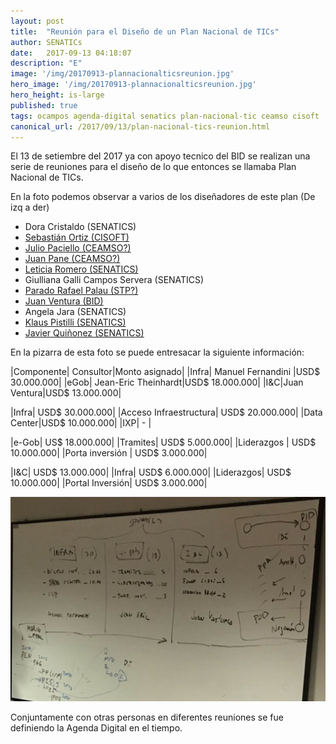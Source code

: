 ```yaml
---
layout: post
title:  "Reunión para el Diseño de un Plan Nacional de TICs"
author: SENATICs
date:   2017-09-13 04:18:07
description: "E"
image: '/img/20170913-plannacionalticsreunion.jpg'
hero_image: '/img/20170913-plannacionalticsreunion.jpg'
hero_height: is-large
published: true
tags: ocampos agenda-digital senatics plan-nacional-tic ceamso cisoft
canonical_url: /2017/09/13/plan-nacional-tics-reunion.html
---
```


El 13 de setiembre del 2017 ya con apoyo tecnico del BID se realizan una serie de reuniones para el diseño de lo que entonces se llamaba Plan Nacional de TICs. 

En la foto podemos observar a varios de los diseñadores de este plan (De izq a der)

* Dora Cristaldo (SENATICS)
* [Sebastián Ortiz (CISOFT)](https://twitter.com/sebastianpy/status/913595180527357953)
* [Julio Paciello (CEAMSO?)](https://twitter.com/juliopaciello)
* [Juan Pane (CEAMSO?)](https://twitter.com/pane_juan)
* [Leticia Romero (SENATICS)](https://twitter.com/Padmepy)
* Giulliana Galli Campos Servera (SENATICS)
* [Parado Rafael Palau (STP?)](https://twitter.com/rafapalauh)
* [Juan Ventura (BID)](https://www.linkedin.com/in/juan-ventura-4033b729)
* Angela Jara (SENATICS)
* [Klaus Pistilli (SENATICS)](https://twitter.com/kpistilli)
* [Javier Quiñonez (SENATICS)](https://twitter.com/jjqc)

En la pizarra de esta foto se puede entresacar la siguiente información:

|Componente| Consultor|Monto asignado|
|Infra| Manuel Fernandini |USD$ 30.000.000|
|eGob| Jean-Eric Theinhardt|USD$ 18.000.000|
|I&C|Juan Ventura|USD$ 13.000.000|

|Infra| USD$ 30.000.000|
|Acceso Infraestructura| USD$ 20.000.000|
|Data Center|USD$ 10.000.000|
|IXP| - |

|e-Gob| US$ 18.000.000|
|Tramites| USD$ 5.000.000|
|Liderazgos | USD$ 10.000.000|
|Porta inversión | USD$ 3.000.000|

|I&C| USD$ 13.000.000|
|Infra| USD$ 6.000.000|
|Liderazgos| USD$ 10.000.000|
|Portal Inversión| USD$ 3.000.000|

[![Pizarra](/img/20170913-plannacionalticsplanpizarra.jpg)](http://google.com.au/)


Conjuntamente con otras personas en diferentes reuniones se fue definiendo la Agenda Digital en el tiempo.